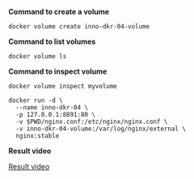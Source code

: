 **Command to create a volume**

`docker volume create inno-dkr-04-volume`

**Command to list volumes**

`docker volume ls`

**Command to inspect volume**

`docker volume inspect myvolume`

```
docker run -d \
  --name inno-dkr-04 \
  -p 127.0.0.1:8891:80 \
  -v $PWD/nginx.conf:/etc/nginx/nginx.conf \
  -v inno-dkr-04-volume:/var/log/nginx/external \
  nginx:stable
```

**Result video**

[Result video](../Videos/docker3.mkv)